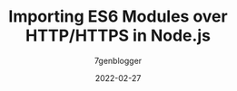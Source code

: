 ---
author: 7genblogger
date: 2022-02-27
draft: true
publisher: itnext_io
tags:
  - javascript
  - modules
  - http
  - nodejs
target_url: https://itnext.io/importing-an-es6-modules-over-http-https-in-a-node-js-225ffba8c3fc
title: Importing ES6 Modules over HTTP/HTTPS in Node.js
---